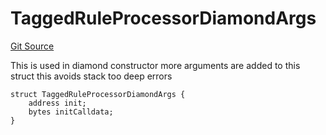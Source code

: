 # TaggedRuleProcessorDiamondArgs
[Git Source](https://github.com/thrackle-io/rules-protocol/blob/2738cf9716e0fddfad4df13fdb6486b5987af931/src/economic/ruleProcessor/tagged/TaggedRuleProcessorDiamond.sol)

This is used in diamond constructor
more arguments are added to this struct
this avoids stack too deep errors


```solidity
struct TaggedRuleProcessorDiamondArgs {
    address init;
    bytes initCalldata;
}
```

